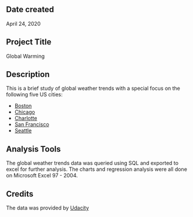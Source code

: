 ## Date created
April 24, 2020

## Project Title

Global Warming

## Description

This is a brief study of global weather trends with a special focus on the following five US cities:

 * [Boston](http://www.boston.gov) 
 * [Chicago](http://www.chicago.gov)
 * [Charlotte](http://www.charlottenc.gov)
 * [San Francisco](http://www.sf.gov)
 * [Seattle](http://www.seattle.gov)

## Analysis Tools

The global weather trends data was queried using SQL and exported to excel for further analysis. The charts and regression analysis were all done on Microsoft Excel 97 - 2004.

## Credits

The data was provided by [Udacity](http://wwww.udacity.com)
